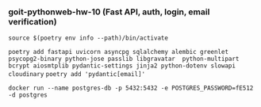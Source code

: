 ### goit-pythonweb-hw-10 (Fast API, auth, login, email verification)

`source $(poetry env info --path)/bin/activate`

`poetry add fastapi uvicorn asyncpg sqlalchemy alembic greenlet psycopg2-binary python-jose passlib libgravatar 
python-multipart bcrypt aiosmtplib pydantic-settings jinja2 python-dotenv slowapi cloudinary`
`poetry add 'pydantic[email]'`

`docker run --name postgres-db -p 5432:5432 -e POSTGRES_PASSWORD=fE512 -d postgres`
